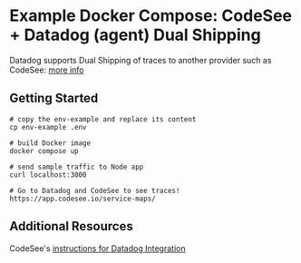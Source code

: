 # Example Docker Compose: CodeSee + Datadog (agent) Dual Shipping

Datadog supports Dual Shipping of traces to another provider such as CodeSee: [more info](https://docs.datadoghq.com/agent/guide/dual-shipping/)

## Getting Started

```
# copy the env-example and replace its content
cp env-example .env

# build Docker image
docker compose up

# send sample traffic to Node app
curl localhost:3000

# Go to Datadog and CodeSee to see traces!
https://app.codesee.io/service-maps/
```

## Additional Resources

CodeSee's [instructions for Datadog Integration](https://docs.codesee.io/docs/integration-with-datadog)
